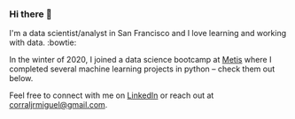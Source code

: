 ### Hi there 👋

I'm a data scientist/analyst in San Francisco and I love learning and working with data. :bowtie:

In the winter of 2020, I joined a data science bootcamp at [Metis](https://www.thisismetis.com/data-science-bootcamps) where I completed several machine learning projects in python – check them out below. 

Feel free to connect with me on [LinkedIn](https://www.linkedin.com/in/miguelcorraljr/) or reach out at <corraljrmiguel@gmail.com>.

<!--

- 🔭 I’m currently working on ...
- 🌱 I’m currently learning ...
- 💬 Ask me about ...
- 📫 How to reach me: ...

-->
